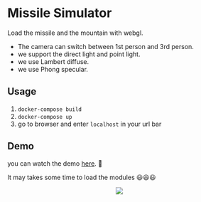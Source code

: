 # Missile Simulator

Load the missile and the mountain with webgl.

- The camera can switch between 1st person and 3rd person.
- we support the direct light and point light.
- we use Lambert diffuse.
- we use Phong specular.

## Usage
1. `docker-compose build`
2. `docker-compose up`
3. go to browser and enter `localhost` in your url bar

## Demo
you can watch the demo [here](https://taratandel.github.io/Missile/). 🤩

It may takes some time to load the modules 😃😃😃


<p align="center">
   <img src="missile.gif"/>
 </p>
